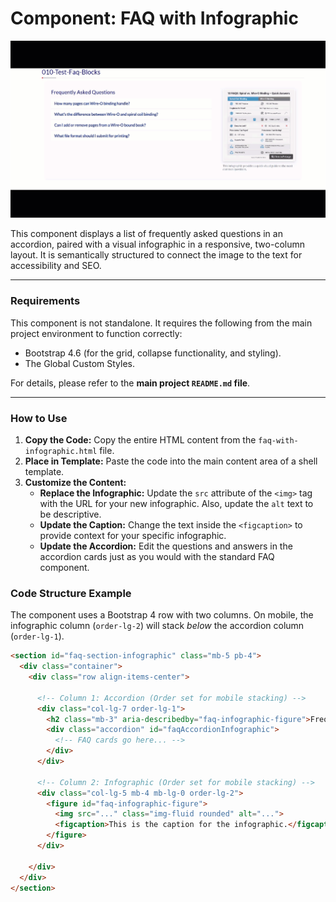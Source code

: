 # Component: FAQ with Infographic

![FAQ with Infographic Preview](./faq-with-infographic.gif)

This component displays a list of frequently asked questions in an accordion, paired with a visual infographic in a responsive, two-column layout. It is semantically structured to connect the image to the text for accessibility and SEO.

---

### Requirements

This component is not standalone. It requires the following from the main project environment to function correctly:
- Bootstrap 4.6 (for the grid, collapse functionality, and styling).
- The Global Custom Styles.

For details, please refer to the **main project `README.md` file**.

---

### How to Use

1.  **Copy the Code:** Copy the entire HTML content from the `faq-with-infographic.html` file.
2.  **Place in Template:** Paste the code into the main content area of a shell template.
3.  **Customize the Content:**
    *   **Replace the Infographic:** Update the `src` attribute of the `<img>` tag with the URL for your new infographic. Also, update the `alt` text to be descriptive.
    *   **Update the Caption:** Change the text inside the `<figcaption>` to provide context for your specific infographic.
    *   **Update the Accordion:** Edit the questions and answers in the accordion cards just as you would with the standard FAQ component.

### Code Structure Example

The component uses a Bootstrap 4 row with two columns. On mobile, the infographic column (`order-lg-2`) will stack *below* the accordion column (`order-lg-1`).

```html
<section id="faq-section-infographic" class="mb-5 pb-4">
  <div class="container">
    <div class="row align-items-center">

      <!-- Column 1: Accordion (Order set for mobile stacking) -->
      <div class="col-lg-7 order-lg-1">
        <h2 class="mb-3" aria-describedby="faq-infographic-figure">Frequently Asked Questions</h2>
        <div class="accordion" id="faqAccordionInfographic">
          <!-- FAQ cards go here... -->
        </div>
      </div>

      <!-- Column 2: Infographic (Order set for mobile stacking) -->
      <div class="col-lg-5 mb-4 mb-lg-0 order-lg-2">
        <figure id="faq-infographic-figure">
          <img src="..." class="img-fluid rounded" alt="...">
          <figcaption>This is the caption for the infographic.</figcaption>
        </figure>
      </div>
      
    </div>
  </div>
</section>
